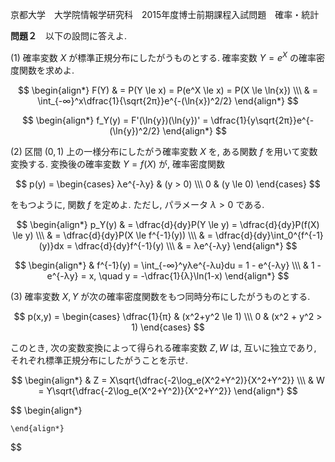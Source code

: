 京都大学　大学院情報学研究科　2015年度博士前期課程入試問題　確率・統計

**問題２**　以下の設問に答えよ.

(1) 確率変数 $X$ が標準正規分布にしたがうものとする. 確率変数 $Y = e^X$ の確率密度関数を求めよ.

$$
    \begin{align*}
        F(Y) & = P(Y \le x) = P(e^X \le x) = P(X \le \ln{x}) \\\
        & = \int_{-∞}^x\dfrac{1}{\sqrt{2π}}e^{-(\ln{x})^2/2}
    \end{align*}
$$

$$
    \begin{align*}
        f_Y(y) = F'(\ln{y})(\ln{y})' = \dfrac{1}{y\sqrt{2π}}e^{-(\ln{y})^2/2}
    \end{align*}
$$

(2) 区間 $(0,1)$ 上の一様分布にしたがう確率変数 $X$ を, ある関数 $f$ を用いて変数変換する. 変換後の確率変数 $Y = f(X)$ が, 確率密度関数

$$
    p(y) = \begin{cases} λe^{-λy} & (y > 0) \\\ 0 & (y \le 0) \end{cases}
$$

をもつように, 関数 $f$ を定めよ. ただし, パラメータ $λ > 0$ である.

$$
    \begin{align*}
        p_Y(y) & = \dfrac{d}{dy}P(Y \le y) = \dfrac{d}{dy}P(f(X) \le y) \\\
        & = \dfrac{d}{dy}P(X \le f^{-1}(y)) \\\
        & = \dfrac{d}{dy}\int_0^{f^{-1}(y)}dx = \dfrac{d}{dy}f^{-1}(y) \\\
        & = λe^{-λy}
    \end{align*}
$$

$$
    \begin{align*}
        & f^{-1}(y) = \int_{-∞}^yλe^{-λu}du = 1 - e^{-λy} \\\
        & 1 - e^{-λy} = x, \quad y = -\dfrac{1}{λ}\ln(1-x)
    \end{align*}
$$


(3) 確率変数 $X,Y$ が次の確率密度関数をもつ同時分布にしたがうものとする. 

$$
    p(x,y) = \begin{cases} \dfrac{1}{π} & (x^2+y^2 \le 1) \\\ 0 & (x^2 + y^2 > 1) \end{cases}
$$

このとき, 次の変数変換によって得られる確率変数 $Z, W$ は, 互いに独立であり, それぞれ標準正規分布にしたがうことを示せ.

$$
    \begin{align*}
        & Z = X\sqrt{\dfrac{-2\log_e(X^2+Y^2)}{X^2+Y^2}} \\\
        & W = Y\sqrt{\dfrac{-2\log_e(X^2+Y^2)}{X^2+Y^2}}
    \end{align*}
$$

$$
    \begin{align*}
        
    \end{align*}
$$